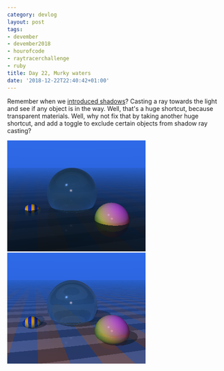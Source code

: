 ```yaml
---
category: devlog
layout: post
tags:
- devember
- devember2018
- hourofcode
- raytracerchallenge
- ruby
title: Day 22, Murky waters
date: '2018-12-22T22:40:42+01:00'
---
```

Remember when we [introduced shadows][]? Casting a ray towards the light and see if any object is in the way. Well, that's a huge shortcut, because transparent materials. Well, why not fix that by taking another huge shortcut, and add a toggle to exclude certain objects from shadow ray casting?

![Murky water](/img/2018/12/shadowatery-floor.png)
![Clear water](/img/2018/12/watery-floor.png)

[introduced shadows]: /2018/12/11/day-11-into-the-shadows/
